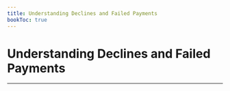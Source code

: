 ```yaml
---
title: Understanding Declines and Failed Payments
bookToc: true
---
```


# Understanding Declines and Failed Payments
***


